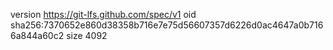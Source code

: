 version https://git-lfs.github.com/spec/v1
oid sha256:7370652e860d38358b716e7e75d56607357d6226d0ac4647a0b7166a844a60c2
size 4092
